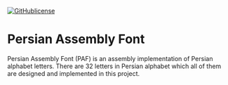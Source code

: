 [![GitHublicense](https://img.shields.io/badge/license-MIT-blue.svg )](https://github.com/imnr/persian-assembly-font/blob/master/LICENSE)
# Persian Assembly Font  

Persian Assembly Font (PAF) is an assembly implementation of Persian alphabet letters. There are 32 letters in Persian alphabet which all of them are designed and implemented in this project.
